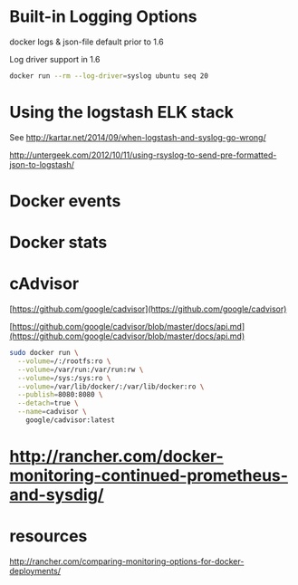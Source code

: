 # Built-in Logging Options

docker logs & json-file default prior to 1.6

Log driver support in 1.6
```sh
docker run --rm --log-driver=syslog ubuntu seq 20
```

# Using the logstash ELK stack

See
http://kartar.net/2014/09/when-logstash-and-syslog-go-wrong/

http://untergeek.com/2012/10/11/using-rsyslog-to-send-pre-formatted-json-to-logstash/

# Docker events

# Docker stats

# cAdvisor

[https://github.com/google/cadvisor](https://github.com/google/cadvisor)

[https://github.com/google/cadvisor/blob/master/docs/api.md](https://github.com/google/cadvisor/blob/master/docs/api.md)

```sh
sudo docker run \
  --volume=/:/rootfs:ro \
  --volume=/var/run:/var/run:rw \
  --volume=/sys:/sys:ro \
  --volume=/var/lib/docker/:/var/lib/docker:ro \
  --publish=8080:8080 \
  --detach=true \
  --name=cadvisor \
    google/cadvisor:latest
```

# http://rancher.com/docker-monitoring-continued-prometheus-and-sysdig/

# resources
http://rancher.com/comparing-monitoring-options-for-docker-deployments/
